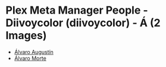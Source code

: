 # Plex Meta Manager People - Diivoycolor (diivoycolor) - Á (2 Images)

* [Álvaro Augustín](https://raw.githubusercontent.com/meisnate12/Plex-Meta-Manager-People-diivoycolor/master/Á/Images/%C3%81lvaro%20August%C3%ADn.jpg)
* [Álvaro Morte](https://raw.githubusercontent.com/meisnate12/Plex-Meta-Manager-People-diivoycolor/master/Á/Images/%C3%81lvaro%20Morte.jpg)